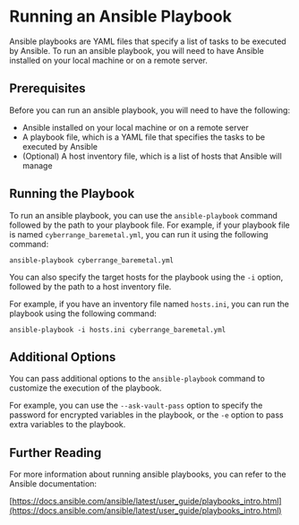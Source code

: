 # Running an Ansible Playbook

Ansible playbooks are YAML files that specify a list of tasks to be executed by Ansible. To run an ansible playbook, you will need to have Ansible installed on your local machine or on a remote server.

## Prerequisites

Before you can run an ansible playbook, you will need to have the following:

-   Ansible installed on your local machine or on a remote server
-   A playbook file, which is a YAML file that specifies the tasks to be executed by Ansible
-   (Optional) A host inventory file, which is a list of hosts that Ansible will manage

## Running the Playbook

To run an ansible playbook, you can use the `ansible-playbook` command followed by the path to your playbook file.
For example, if your playbook file is named `cyberrange_baremetal.yml`, you can run it using the following command:
```
ansible-playbook cyberrange_baremetal.yml
```
You can also specify the target hosts for the playbook using the `-i` option, followed by the path to a host inventory file.

For example, if you have an inventory file named `hosts.ini`, you can run the playbook using the following command:
```
ansible-playbook -i hosts.ini cyberrange_baremetal.yml
```

## Additional Options

You can pass additional options to the `ansible-playbook` command to customize the execution of the playbook.

For example, you can use the `--ask-vault-pass` option to specify the password for encrypted variables in the playbook, or the `-e` option to pass extra variables to the playbook.

## Further Reading

For more information about running ansible playbooks, you can refer to the Ansible documentation:

[https://docs.ansible.com/ansible/latest/user_guide/playbooks_intro.html](https://docs.ansible.com/ansible/latest/user_guide/playbooks_intro.html)
